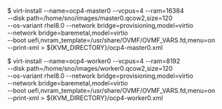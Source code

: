 $ virt-install --name=ocp4-master0 --vcpus=4 --ram=16384 \
--disk path=/home/sno/images/master0.qcow2,size=120 \
--os-variant rhel8.0 --network bridge=provisioning,model=virtio \
--network bridge=baremetal,model=virtio \
--boot uefi,nvram_template=/usr/share/OVMF/OVMF_VARS.fd,menu=on  \
--print-xml > ${KVM_DIRECTORY}/ocp4-master0.xml

$ virt-install --name=ocp4-worker0 --vcpus=4 --ram=8192 \
--disk path=/home/sno/images/worker0.qcow2,size=120 \
--os-variant rhel8.0 --network bridge=provisioning,model=virtio \
--network bridge=baremetal,model=virtio \
--boot uefi,nvram_template=/usr/share/OVMF/OVMF_VARS.fd,menu=on  \
--print-xml > ${KVM_DIRECTORY}/ocp4-worker0.xml